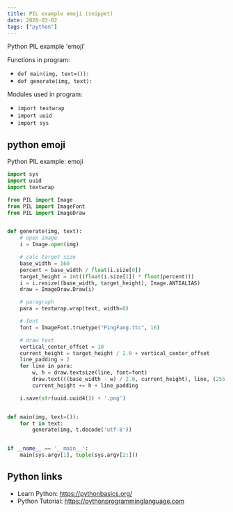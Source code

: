 ```yaml
---
title: PIL example emoji (snippet)
date: 2020-03-02
tags: ["python"]
---
```

Python PIL example 'emoji'

Functions in program: 
* `def main(img, text=()):`
* `def generate(img, text):`

Modules used in program: 
* `import textwrap`
* `import uuid`
* `import sys`

## python emoji

Python PIL example: emoji

```python
import sys
import uuid
import textwrap

from PIL import Image
from PIL import ImageFont
from PIL import ImageDraw


def generate(img, text):
    # open image
    i = Image.open(img)

    # calc target size
    base_width = 160
    percent = base_width / float(i.size[0])
    target_height = int((float(i.size[1]) * float(percent)))
    i = i.resize((base_width, target_height), Image.ANTIALIAS)
    draw = ImageDraw.Draw(i)

    # paragraph
    para = textwrap.wrap(text, width=8)

    # font
    font = ImageFont.truetype("PingFang.ttc", 16)

    # draw text
    vertical_center_offset = 10
    current_height = target_height / 2.0 + vertical_center_offset
    line_padding = 2
    for line in para:
        w, h = draw.textsize(line, font=font)
        draw.text(((base_width - w) / 2.0, current_height), line, (255, 0, 0), font=font)
        current_height += h + line_padding

    i.save(str(uuid.uuid4()) + '.png')


def main(img, text=()):
    for t in text:
        generate(img, t.decode('utf-8'))


if __name__ == '__main__':
    main(sys.argv[1], tuple(sys.argv[2:]))

```

## Python links

- Learn Python: https://pythonbasics.org/
- Python Tutorial: https://pythonprogramminglanguage.com
